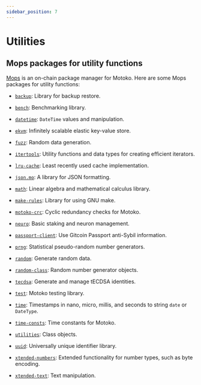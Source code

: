 ```yaml
---
sidebar_position: 7
---
```


# Utilities

## Mops packages for utility functions

[Mops](https://mops.one/) is an on-chain package manager for Motoko. Here are some Mops packages for utility functions:

- [`backup`](https://mops.one/backup): Library for backup restore.

- [`bench`](https://mops.one/bench): Benchmarking library.

- [`datetime`](https://mops.one/datetime): `DateTime` values and manipulation.

- [`ekvm`](https://mops.one/ekvm): Infinitely scalable elastic key-value store.

- [`fuzz`](https://mops.one/fuzz): Random data generation.

- [`itertools`](https://mops.one/itertools): Utility functions and data types for creating efficient iterators.

- [`lru-cache`](https://mops.one/lru-cache): Least recently used cache implementation.

- [`json.mo`](https://mops.one/json.mo): A library for JSON formatting.

- [`math`](https://mops.one/math): Linear algebra and mathematical calculus library.

- [`make-rules`](https://mops.one/make-rules): Library for using GNU make.

- [`motoko-crc`](https://mops.one/motoko-crc): Cyclic redundancy checks for Motoko.

- [`neuro`](https://mops.one/neuro): Basic staking and neuron management.

- [`passport-client`](https://mops.one/passport-client): Use Gitcoin Passport anti-Sybil information.

- [`prng`](https://mops.one/prng): Statistical pseudo-random number generators.

- [`random`](https://mops.one/random): Generate random data.

- [`random-class`](https://mops.one/random-class): Random number generator objects.

- [`tecdsa`](https://mops.one/tecdsa): Generate and manage tECDSA identities.

- [`test`](https://mops.one/test): Motoko testing library.

- [`time`](https://mops.one/time): Timestamps in nano, micro, millis, and seconds to string `date` or `DateType`.

- [`time-consts`](https://mops.one/time-consts): Time constants for Motoko.

- [`utilities`](https://mops.one/utilities): Class objects.

- [`uuid`](https://mops.one/uuid): Universally unique identifier library.

- [`xtended-numbers`](https://mops.one/xtended-numbers): Extended functionality for number types, such as byte encoding.

- [`xtended-text`](https://mops.one/xtended-text): Text manipulation.



